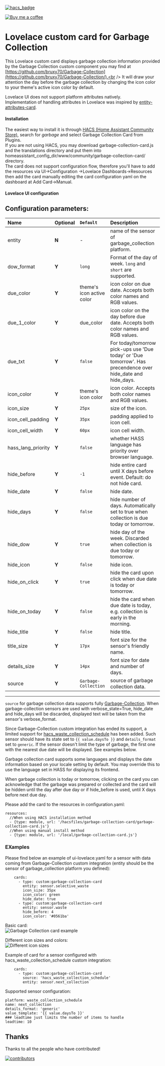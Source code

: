 [![hacs_badge](https://img.shields.io/badge/HACS-Default-orange.svg)](https://github.com/hacs/integration)

<p><a href="https://www.buymeacoffee.com/6rF5cQl" rel="nofollow" target="_blank"><img src="https://camo.githubusercontent.com/c070316e7fb193354999ef4c93df4bd8e21522fa/68747470733a2f2f696d672e736869656c64732e696f2f7374617469632f76312e7376673f6c6162656c3d4275792532306d6525323061253230636f66666565266d6573736167653d25463025394625413525413826636f6c6f723d626c61636b266c6f676f3d6275792532306d6525323061253230636f66666565266c6f676f436f6c6f723d7768697465266c6162656c436f6c6f723d366634653337" alt="Buy me a coffee" data-canonical-src="https://img.shields.io/static/v1.svg?label=Buy%20me%20a%20coffee&amp;message=%F0%9F%A5%A8&amp;color=black&amp;logo=buy%20me%20a%20coffee&amp;logoColor=white&amp;labelColor=b0c4de" style="max-width:100%;"></a></p>

# Lovelace custom card for Garbage Collection

This Lovelace custom card displays garbage collection information provided by
the Garbage Collection custom component you may find at
[https://github.com/bruxy70/Garbage-Collection](https://github.com/bruxy70/Garbage-Collection/).<br />
It will draw your attention the day before the garbage collection by changing the icon color to your theme's active icon color by default.

Lovelace UI does not support platform attributes natively.<br />
Implementation of handling attributes in Lovelace was inspired by [entity-attributes-card](https://github.com/custom-cards/entity-attributes-card).

#### Installation
The easiest way to install it is through [HACS (Home Assistant Community Store)](https://github.com/hacs/frontend),
search for <i>garbage</i> and select Garbage Collection Card from Plugins.<br />
If you are not using HACS, you may download garbage-collection-card.js and the translations directory and put them into
homeassistant_config_dir/www/community/garbage-collection-card/ directory.<br />
The card does not support configuration flow, therefore you'll have to add the resources via UI->Configuration
->Lovelace Dashboards->Resources then add the card manually editing the card configuration yaml on the dashboard at
Add Card->Manual.

#### Lovelace UI configuration
Configuration parameters:<br />
---
| Name | Optional | `Default` | Description |
| :---- | :---- | :------- | :----------- |
| entity | **N** | - | name of the sensor of garbage_collection platform.|
| dow_format | **Y** | `long` | Format of the day of week. `long` and `short` are supported. |
| due_color | **Y**| theme's icon active color | icon color on due date. Accepts both color names and RGB values.|
| due_1_color | **Y** | due_color | icon color on the day before due date. Accepts both color names and RGB values.|
| due_txt | **Y** | `false` | For today/tomorrow pick-ups use 'Due today' or 'Due tomorrow'. Has precendence over hide_date and hide_days. |
| icon_color | **Y** | theme's icon color | icon color. Accepts both color names and RGB values.|
| icon_size | **Y** | `25px` | size of the icon.|
| icon_cell_padding | **Y** | `35px` | padding applied to icon cell.|
| icon_cell_width | **Y** | `60px` | icon cell width.|
| hass_lang_priority | **Y** | `false` | whether HASS language has priority over browser language.|
| hide_before | **Y** | `-1` | hide entire card until X days before event. Default: do not hide card.|
| hide_date | **Y** | `false` | hide date.|
| hide_days | **Y** | `false`| hide number of days. Automatically set to true when collection is due today or tomorrow.|
| hide_dow | **Y** | `true`| hide day of the week. Discarded when collection is due today or tomorrow.|
| hide_icon | **Y** | `false`| hide icon. |
| hide_on_click | **Y** | `true`| hide the card upon click when due date is today or tomorrow.|
| hide_on_today | **Y** | `false`| hide the card when due date is today, e.g. collection is early in the morning. |
| hide_title | **Y** | `false`| hide title. |
| title_size | **Y** | `17px` | font size for the sensor's friendly name.|
| details_size | **Y** | `14px` | font size for date and number of days.|
| source | **Y** | `Garbage-Collection` | source of garbage collection data. |
---

`source` for garbage collection data supports fully [Garbage-Collection](https://github.com/bruxy70/Garbage-Collection).
When garbage-collection sensors are used with verbose_state=True, hide_date and hide_days will be discarded,
displayed text will be taken from the sensor's verbose_format.

Since Garbage-Collection custom integration has ended its support, a limited support for
[hacs_waste_collection_schedule](https://github.com/mampfes/hacs_waste_collection_schedule) has been added. Such sensor
should have its state set to `{{ value.daysTo }}` and `details_format` set to `generic`. If the sensor doesn't limit the
type of garbage, the first one with the nearest due date will be displayed. See examples below.

Garbage collection card supports some languages and displays the date information based on your locale setting by default.
You may override this to use the language set in HASS for displaying its frontend.

When garbage collection is today or tomorrow, clicking on the card you can acknowledge that the
garbage was prepared or collected and the card will be hidden until the day after due day or if hide_before
is used, until X days before next due day.

Please add the card to the resources in configuration.yaml:

```
resources:
  //When using HACS installation method
  - {type: module, url: '/hacsfiles/garbage-collection-card/garbage-collection-card.js'}
  //When using manual install method
  - {type: module, url: '/local/garbage-collection-card.js'}
```

### EXamples

Please find below an example of ui-lovelace.yaml for a sensor with data coming from Garbage-Collection custom integration
(entity should be the sensor of garbage_collection platform you defined):

```
    cards:
      - type: custom:garbage-collection-card
        entity: sensor.selective_waste
        icon_size: 35px
        icon_color: green
        hide_date: true
      - type: custom:garbage-collection-card
        entity: sensor.waste
        hide_before: 4
        icon_color: '#0561ba'
```

Basic card:<br />
![Garbage Collection card example](garbage_collection_lovelace.jpg)

Different icon sizes and colors:<br />
![Different icon sizes](garbage_collection_difsize.jpg)

Example of card for a sensor configured with hacs_waste_collection_schedule custom integration:

```
    cards:
      - type: custom:garbage-collection-card
        source: 'hacs_waste_collection_schedule'
        entity: sensor.next_collection
```
Supported sensor configuration:
```
platform: waste_collection_schedule
name: next_collection
details_format: 'generic'
value_template: '{{ value.daysTo }}'
### leadtime just limits the number of items to handle
leadtime: 10
```

## Thanks

Thanks to all the people who have contributed!

[![contributors](https://contributors-img.web.app/image?repo=amaximus/garbage-collection-card)](https://github.com/amaximus/garbage-collection-card/graphs/contributors)
